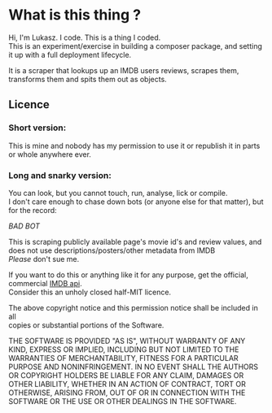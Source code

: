 # What is this thing ?
Hi, I'm Lukasz. I code. This is a thing I coded.  
This is an experiment/exercise in building a composer package, and setting it up with a full deployment lifecycle.  

It is a scraper that lookups up an IMDB users reviews, scrapes them, transforms them and spits them out as objects.

## Licence

### Short version:
This is mine and nobody has my permission to use it or republish it in parts or whole anywhere ever.  

### Long and snarky version:  
You can look, but you cannot touch, run, analyse, lick or compile.  
I don't care enough to chase down bots (or anyone else for that matter), but for the record: 

*BAD BOT*

This is scraping publicly available page's movie id's and review values, and does not use descriptions/posters/other metadata from IMDB  
_Please_ don't sue me.  

If you want to do this or anything like it for any purpose, get the official, commercial [IMDB api](https://developer.imdb.com/ "also, expensive for just messing around").  
Consider this an unholy closed half-MIT licence.  
  
The above copyright notice and this permission notice shall be included in all  
copies or substantial portions of the Software.  

THE SOFTWARE IS PROVIDED "AS IS", WITHOUT WARRANTY OF ANY KIND, EXPRESS OR
IMPLIED, INCLUDING BUT NOT LIMITED TO THE WARRANTIES OF MERCHANTABILITY,
FITNESS FOR A PARTICULAR PURPOSE AND NONINFRINGEMENT. IN NO EVENT SHALL THE
AUTHORS OR COPYRIGHT HOLDERS BE LIABLE FOR ANY CLAIM, DAMAGES OR OTHER
LIABILITY, WHETHER IN AN ACTION OF CONTRACT, TORT OR OTHERWISE, ARISING FROM,
OUT OF OR IN CONNECTION WITH THE SOFTWARE OR THE USE OR OTHER DEALINGS IN THE
SOFTWARE.
